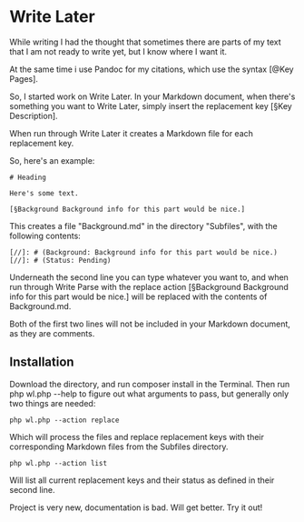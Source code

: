 # Write Later

While writing I had the thought that sometimes there are parts of my text that I am not ready to write yet, but I know where I want it.

At the same time i use Pandoc for my citations, which use the syntax [@Key Pages].

So, I started work on Write Later.
In your Markdown document, when there's something you want to Write Later, simply insert the replacement key [§Key Description].

When run through Write Later it creates a Markdown file for each replacement key.

So, here's an example:

```
# Heading

Here's some text.

[§Background Background info for this part would be nice.]

```

This creates a file "Background.md" in the directory "Subfiles", with the following contents:

```
[//]: # (Background: Background info for this part would be nice.)
[//]: # (Status: Pending)

```

Underneath the second line you can type whatever you want to, and when run through Write Parse with the replace action [§Background Background info for this part would be nice.] will be replaced with the contents of Background.md.

Both of the first two lines will not be included in your Markdown document, as they are comments.

## Installation

Download the directory, and run composer install in the Terminal.
Then run php wl.php --help to figure out what arguments to pass, but generally only two things are needed:

```
php wl.php --action replace
```

Which will process the files and replace replacement keys with their corresponding Markdown files from the Subfiles directory.

```
php wl.php --action list 
```

Will list all current replacement keys and their status as defined in their second line.

Project is very new, documentation is bad.
Will get better.
Try it out!
